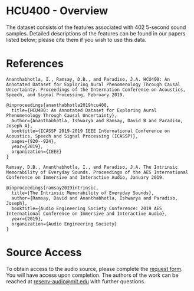 # HCU400 - Overview
The dataset consists of the features associated with 402 5-second sound samples.  Detailed descriptions of the features can be found in our papers listed below; please cite them if you wish to use this data. 

# References

```
Ananthabhotla, I., Ramsay, D.B., and Paradiso, J.A. HCU400: An Annotated Dataset for Exploring Aural Phenomenology Through Causal Uncertainty. Proceedings of the Internation Conference on Acoustics, Speech, and Signal Processing, February 2019.

@inproceedings{ananthabhotla2019hcu400,
  title={HCU400: An Annotated Dataset for Exploring Aural Phenomenology Through Causal Uncertainty},
  author={Ananthabhotla, Ishwarya and Ramsay, David B and Paradiso, Joseph A},
  booktitle={ICASSP 2019-2019 IEEE International Conference on Acoustics, Speech and Signal Processing (ICASSP)},
  pages={920--924},
  year={2019},
  organization={IEEE}
}

Ramsay, D.B., Ananthabhotla, I., and Paradiso, J.A. The Intrinsic Memorability of Everyday Sounds. Proceedings of the AES International Conference on Immersive and Interactive Audio, January 2019.

@inproceedings{ramsay2019intrinsic,
  title={The Intrinsic Memorability of Everyday Sounds},
  author={Ramsay, David and Ananthabhotla, Ishwarya and Paradiso, Joseph},
  booktitle={Audio Engineering Society Conference: 2019 AES International Conference on Immersive and Interactive Audio},
  year={2019},
  organization={Audio Engineering Society}
}
```

# Source Access

To obtain access to the audio source, please complete the [request form](https://docs.google.com/forms/d/e/1FAIpQLSfN5kBzMlnmbpaE59LjJU7yYW1kOdkaTN1KDupneyoUEVQLCw/viewform?usp=sf_link).  You will have access upon completion. The authors of the work can be reached at resenv-audio@mit.edu with further questions.

